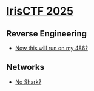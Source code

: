 # [IrisCTF 2025](https://ctftime.org/event/2503)

## Reverse Engineering

* [Now this will run on my 486?](now-this-will-run-on-my-486/README.md)

## Networks

* [No Shark?](no-shark/README.md)
